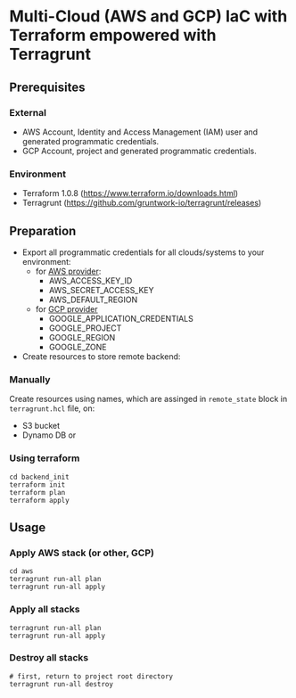 # Multi-Cloud (AWS and GCP) IaC with Terraform empowered with Terragrunt
## Prerequisites
### External
* AWS Account, Identity and Access Management (IAM) user and generated programmatic credentials.
* GCP Account, project and generated programmatic credentials.
### Environment
* Terraform 1.0.8 (https://www.terraform.io/downloads.html)
* Terragrunt (https://github.com/gruntwork-io/terragrunt/releases)

## Preparation
* Export all programmatic credentials for all clouds/systems to your environment:
  * for [AWS provider](https://registry.terraform.io/providers/hashicorp/aws/latest/docs):
    * AWS_ACCESS_KEY_ID
    * AWS_SECRET_ACCESS_KEY
    * AWS_DEFAULT_REGION
  * for [GCP provider](https://registry.terraform.io/providers/hashicorp/google/latest/docs/guides/provider_reference)
    * GOOGLE_APPLICATION_CREDENTIALS
    * GOOGLE_PROJECT
    * GOOGLE_REGION
    * GOOGLE_ZONE
* Create resources to store remote backend:
### Manually
Create resources using names, which are assinged in `remote_state` block in `terragrunt.hcl` file, on:
* S3 bucket
* Dynamo DB
or
### Using terraform
```
cd backend_init
terraform init
terraform plan
terraform apply
```
## Usage
### Apply AWS stack (or other, GCP)
```
cd aws
terragrunt run-all plan
terragrunt run-all apply
```
### Apply all stacks
```
terragrunt run-all plan
terragrunt run-all apply
```
### Destroy all stacks
```
# first, return to project root directory
terragrunt run-all destroy
```
